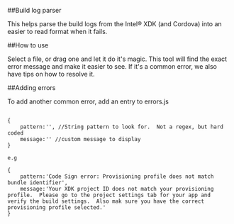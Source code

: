##Build log parser

This helps parse the build logs from the Intel® XDK (and Cordova) into an easier to read format when it fails.

##How to use

Select a file, or drag one and let it do it's magic.  This tool will find the exact error message and make it easier to see.  If it's a common error, we also have tips on how to resolve it.

##Adding errors

To add another common error, add an entry to errors.js

```

{
    pattern:'', //String pattern to look for.  Not a regex, but hard coded
    message:'' //custom message to display
}

e.g

{
    pattern:'Code Sign error: Provisioning profile does not match bundle identifier',
    message:'Your XDK project ID does not match your provisioning profile.  Please go to the project settings tab for your app and verify the build settings.  Also mak sure you have the correct provisioning profile selected.'
}
```